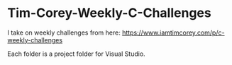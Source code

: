 # Tim-Corey-Weekly-C-Challenges
I take on weekly challenges from here: https://www.iamtimcorey.com/p/c-weekly-challenges

Each folder is a project folder for Visual Studio.
